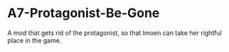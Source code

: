 # A7-Protagonist-Be-Gone
A mod that gets rid of the protagonist, so that Imoen can take her rightful place in the game.
